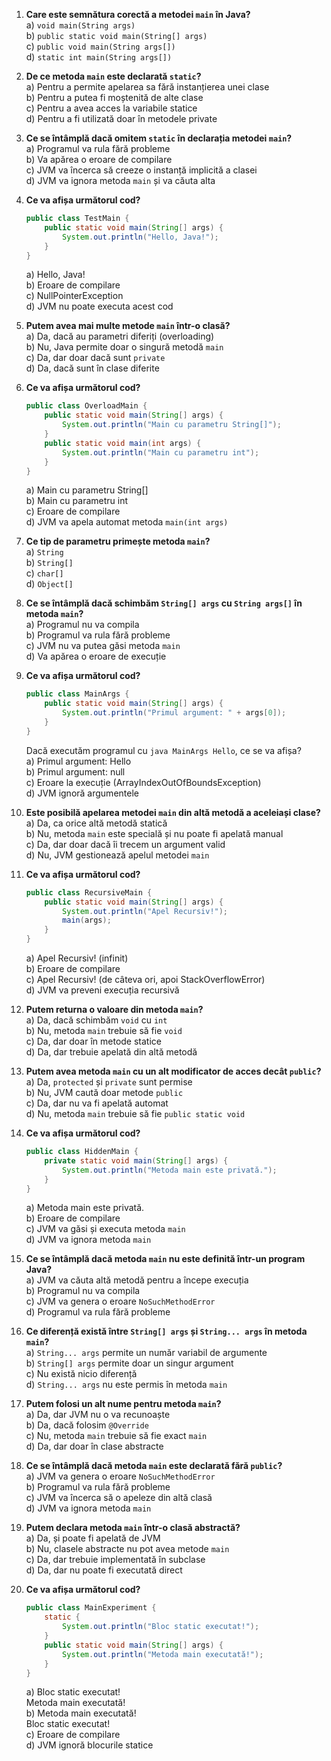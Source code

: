 1. **Care este semnătura corectă a metodei `main` în Java?**  
   a) `void main(String args)`  
   b) `public static void main(String[] args)`  
   c) `public void main(String args[])`  
   d) `static int main(String args[])`

2. **De ce metoda `main` este declarată `static`?**  
   a) Pentru a permite apelarea sa fără instanțierea unei clase  
   b) Pentru a putea fi moștenită de alte clase  
   c) Pentru a avea acces la variabile statice  
   d) Pentru a fi utilizată doar în metodele private

3. **Ce se întâmplă dacă omitem `static` în declarația metodei `main`?**  
   a) Programul va rula fără probleme  
   b) Va apărea o eroare de compilare  
   c) JVM va încerca să creeze o instanță implicită a clasei  
   d) JVM va ignora metoda `main` și va căuta alta

4. **Ce va afișa următorul cod?**

   ```java
   public class TestMain {
       public static void main(String[] args) {
           System.out.println("Hello, Java!");
       }
   }
   ```

   a) Hello, Java!  
   b) Eroare de compilare  
   c) NullPointerException  
   d) JVM nu poate executa acest cod

5. **Putem avea mai multe metode `main` într-o clasă?**  
   a) Da, dacă au parametri diferiți (overloading)  
   b) Nu, Java permite doar o singură metodă `main`  
   c) Da, dar doar dacă sunt `private`  
   d) Da, dacă sunt în clase diferite

6. **Ce va afișa următorul cod?**

   ```java
   public class OverloadMain {
       public static void main(String[] args) {
           System.out.println("Main cu parametru String[]");
       }
       public static void main(int args) {
           System.out.println("Main cu parametru int");
       }
   }
   ```

   a) Main cu parametru String[]  
   b) Main cu parametru int  
   c) Eroare de compilare  
   d) JVM va apela automat metoda `main(int args)`

7. **Ce tip de parametru primește metoda `main`?**  
   a) `String`  
   b) `String[]`  
   c) `char[]`  
   d) `Object[]`

8. **Ce se întâmplă dacă schimbăm `String[] args` cu `String args[]` în metoda `main`?**  
   a) Programul nu va compila  
   b) Programul va rula fără probleme  
   c) JVM nu va putea găsi metoda `main`  
   d) Va apărea o eroare de execuție

9. **Ce va afișa următorul cod?**

   ```java
   public class MainArgs {
       public static void main(String[] args) {
           System.out.println("Primul argument: " + args[0]);
       }
   }
   ```

   Dacă executăm programul cu `java MainArgs Hello`, ce se va afișa?  
   a) Primul argument: Hello  
   b) Primul argument: null  
   c) Eroare la execuție (ArrayIndexOutOfBoundsException)  
   d) JVM ignoră argumentele

10. **Este posibilă apelarea metodei `main` din altă metodă a aceleiași clase?**  
    a) Da, ca orice altă metodă statică  
    b) Nu, metoda `main` este specială și nu poate fi apelată manual  
    c) Da, dar doar dacă îi trecem un argument valid  
    d) Nu, JVM gestionează apelul metodei `main`

11. **Ce va afișa următorul cod?**

    ```java
    public class RecursiveMain {
        public static void main(String[] args) {
            System.out.println("Apel Recursiv!");
            main(args);
        }
    }
    ```

    a) Apel Recursiv! (infinit)  
    b) Eroare de compilare  
    c) Apel Recursiv! (de câteva ori, apoi StackOverflowError)  
    d) JVM va preveni execuția recursivă

12. **Putem returna o valoare din metoda `main`?**  
    a) Da, dacă schimbăm `void` cu `int`  
    b) Nu, metoda `main` trebuie să fie `void`  
    c) Da, dar doar în metode statice  
    d) Da, dar trebuie apelată din altă metodă

13. **Putem avea metoda `main` cu un alt modificator de acces decât `public`?**  
    a) Da, `protected` și `private` sunt permise  
    b) Nu, JVM caută doar metode `public`  
    c) Da, dar nu va fi apelată automat  
    d) Nu, metoda `main` trebuie să fie `public static void`

14. **Ce va afișa următorul cod?**

    ```java
    public class HiddenMain {
        private static void main(String[] args) {
            System.out.println("Metoda main este privată.");
        }
    }
    ```

    a) Metoda main este privată.  
    b) Eroare de compilare  
    c) JVM va găsi și executa metoda `main`  
    d) JVM va ignora metoda `main`

15. **Ce se întâmplă dacă metoda `main` nu este definită într-un program Java?**  
    a) JVM va căuta altă metodă pentru a începe execuția  
    b) Programul nu va compila  
    c) JVM va genera o eroare `NoSuchMethodError`  
    d) Programul va rula fără probleme

16. **Ce diferență există între `String[] args` și `String... args` în metoda `main`?**  
    a) `String... args` permite un număr variabil de argumente  
    b) `String[] args` permite doar un singur argument  
    c) Nu există nicio diferență  
    d) `String... args` nu este permis în metoda `main`

17. **Putem folosi un alt nume pentru metoda `main`?**  
    a) Da, dar JVM nu o va recunoaște  
    b) Da, dacă folosim `@Override`  
    c) Nu, metoda `main` trebuie să fie exact `main`  
    d) Da, dar doar în clase abstracte

18. **Ce se întâmplă dacă metoda `main` este declarată fără `public`?**  
    a) JVM va genera o eroare `NoSuchMethodError`  
    b) Programul va rula fără probleme  
    c) JVM va încerca să o apeleze din altă clasă  
    d) JVM va ignora metoda `main`

19. **Putem declara metoda `main` într-o clasă abstractă?**  
    a) Da, și poate fi apelată de JVM  
    b) Nu, clasele abstracte nu pot avea metode `main`  
    c) Da, dar trebuie implementată în subclase  
    d) Da, dar nu poate fi executată direct

20. **Ce va afișa următorul cod?**

    ```java
    public class MainExperiment {
        static {
            System.out.println("Bloc static executat!");
        }
        public static void main(String[] args) {
            System.out.println("Metoda main executată!");
        }
    }
    ```

    a) Bloc static executat!  
     Metoda main executată!  
    b) Metoda main executată!  
     Bloc static executat!  
    c) Eroare de compilare  
    d) JVM ignoră blocurile statice